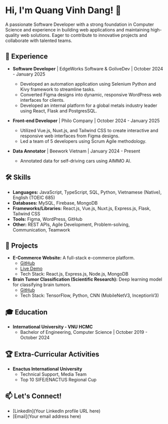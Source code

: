 # Hi, I'm Quang Vinh Dang! 👋

A passionate Software Developer with a strong foundation in Computer Science and experience in building web applications and maintaining high-quality web solutions. Eager to contribute to innovative projects and collaborate with talented teams.

## 💼 Experience

*   **Software Developer** | EdgeWorks Software & GoliveDev | October 2024 - January 2025
    *   Developed an automation application using Selenium Python and Kivy framework to streamline tasks.
    *   Converted Figma designs into dynamic, responsive WordPress web interfaces for clients.
    *   Developed an internal platform for a global metals industry leader using React, Flask and PostgresSQL.
*   **Front-end Developer** | Philo Company | October 2024 - January 2025
    *   Utilized Vue.js, Nuxt.js, and Tailwind CSS to create interactive and responsive web interfaces from Figma designs.
    *   Led a team of 5 developers using Scrum Agile methodology.

*   **Data Annotator** | Beework Vietnam | January 2024 - Present
    *   Annotated data for self-driving cars using AIMMO AI.

## 🛠️ Skills

*   **Languages:** JavaScript, TypeScript, SQL, Python, Vietnamese (Native), English (TOEIC 685)
*   **Databases:** MySQL, Firebase, MongoDB
*   **Frameworks/Libraries:** React.js, Vue.js, Nuxt.js, Express.js, Flask, Tailwind CSS
*   **Tools:** Figma, WordPress, GitHub
*   **Other:** REST APIs, Agile Development, Problem-solving, Communication, Teamwork

## 🚀 Projects

*   **E-Commerce Website:**  A full-stack e-commerce platform.
    *   [GitHub](https://github.com/DQVinhDev/e-commerce-website-)
    *   [Live Demo](https://front-end-shopping-website-three.vercel.app/)
    *   Tech Stack: React.js, Express.js, Node.js, MongoDB
*   **Brain Tumor Classification (Scientific Research):** Deep learning model for classifying brain tumors.
    *   [GitHub](https://github.com/DQVinhDev/Combine_pretrained_model)
    *   Tech Stack: TensorFlow, Python, CNN (MobileNetV3, InceptionV3)

## 🎓 Education

*   **International University - VNU HCMC**
    *   Bachelor of Engineering, Computer Science | October 2019 - October 2024

## 🏆 Extra-Curricular Activities

*   **Enactus International University**
    *   Technical Support, Media Team
    *   Top 10 SIFE/ENACTUS Regional Cup

## 📫 Let's Connect!

*   [LinkedIn](Your LinkedIn profile URL here)
*   [Email](Your email address here)

